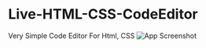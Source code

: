 # Live-HTML-CSS-CodeEditor
Very Simple Code Editor For Html, CSS
![App Screenshot](https://via.placeholder.com/468x300?text=App+Screenshot+Here)
